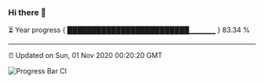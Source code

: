 ### Hi there 👋

⏳ Year progress { █████████████████████████▁▁▁▁▁ } 83.34 %

---

⏰ Updated on Sun, 01 Nov 2020 00:20:20 GMT

![Progress Bar CI](https://github.com/liununu/liununu/workflows/Progress%20Bar%20CI/badge.svg)
